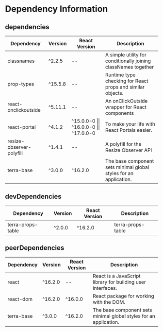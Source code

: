 # Dependency Information

## dependencies
| Dependency | Version | React Version | Description |
|-|-|-|-|
| classnames | ^2.2.5 | -- | A simple utility for conditionally joining classNames together |
| prop-types | ^15.5.8 | -- | Runtime type checking for React props and similar objects. |
| react-onclickoutside | ^5.11.1 | -- | An onClickOutside wrapper for React components |
| react-portal | ^4.1.2 | ^15.0.0-0 \|\| ^16.0.0-0 \|\| ^17.0.0-0 | To make your life with React Portals easier. |
| resize-observer-polyfill | ^1.4.1 | -- | A polyfill for the Resize Observer API |
| terra-base | ^3.0.0 | ^16.2.0 | The base component sets minimal global styles for an application. |

## devDependencies
| Dependency | Version | React Version | Description |
|-|-|-|-|
| terra-props-table | ^2.0.0 | ^16.2.0 | terra-props-table |

## peerDependencies
| Dependency | Version | React Version | Description |
|-|-|-|-|
| react | ^16.2.0 | -- | React is a JavaScript library for building user interfaces. |
| react-dom | ^16.2.0 | ^16.0.0 | React package for working with the DOM. |
| terra-base | ^3.0.0 | ^16.2.0 | The base component sets minimal global styles for an application. |

